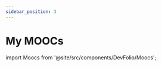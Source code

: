 ```yaml
---
sidebar_position: 3
---
```


# My MOOCs

import Moocs from '@site/src/components/DevFolio/Moocs';

<Moocs />
